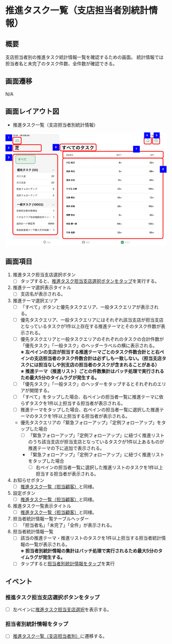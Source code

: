 # 推進タスク一覧（支店担当者別統計情報）

## 概要

支店担当者別の推進タスク統計情報一覧を確認するための画面。
統計情報では担当者名と未完了のタスク件数、全件数が確認できる。

## 画面遷移

N/A

## 画面レイアウト図

- 推進タスク一覧（支店担当者別統計情報）

![推進タスク一覧（支店担当者別統計情報）](./images/推進タスク一覧（支店担当者別統計情報）.drawio.png)

## 画面項目

1. 推進タスク担当支店選択ボタン
    - [ ] タップすると、[推進タスク担当支店選択ボタンをタップ](#推進タスク担当支店選択ボタンをタップ)を実行する。
2. 推進テーマ選択表示タイトル
    - [ ] 支店名が表示される。
3. 推進テーマ選択エリア
    - [ ] 「すべて」ボタンと優先タスクエリア、一般タスクエリアが表示される。
    - [ ] 優先タスクエリア、一般タスクエリアにはそれぞれ該当支店が担当支店となっているタスクが1件以上存在する推進テーマとそのタスク件数が表示される。
    - [ ] 優先タスクエリアと一般タスクエリアのそれぞれのタスクの合計件数が「優先タスク」「一般タスク」のヘッダーラベルの横に表示される。  
     **※ 左ペインの支店が担当する推進テーマごとのタスク件数合計とと右ペインの支店担当者のタスク件数合計は必ずしも一致しない。（担当支店タスクには担当なしや別支店の担当者のタスクが含まれることがある）**  
     **※ 推進テーマ（推進リスト）ごとの件数集計はバッチ処理で実行されるため最大5分のタイムラグが発生する。**
    - [ ] 「優先タスク」「一般タスク」のヘッダーをタップするとそれぞれのエリアが開閉する。
    - [ ] 「すべて」をタップした場合、右ペインの担当者一覧に推進テーマに依らずタスクを1件以上担当する担当者が表示される。
    - [ ] 推進テーマをタップした場合、右ペインの担当者一覧に選択した推進テーマのタスクを1件以上担当する担当者が表示される。
    - 優先タスクエリアの「緊急フォローアップ」「定例フォローアップ」をタップした場合
        - [ ] 「緊急フォローアップ」「定例フォローアップ」に紐づく推進リストのうち該当支店が担当支店となっているタスクが1件以上あるものが推進テーマの下に追加で表示される。
        - 「緊急フォローアップ」「定例フォローアップ」に紐づく推進リストをタップした場合
            - [ ] 右ペインの担当者一覧に選択した推進リストのタスクを1件以上担当する担当者が表示される。
4. お知らせボタン
    - [ ] [推進タスク一覧（担当顧客）](./推進タスク一覧（担当顧客）.md)と同様。
5. 設定ボタン
    - [ ] [推進タスク一覧（担当顧客）](./推進タスク一覧（担当顧客）.md)と同様。
6. 推進タスク一覧表示タイトル
    - [ ] [推進タスク一覧（担当顧客）](./推進タスク一覧（担当顧客）.md)と同様。
7. 担当者統計情報一覧テーブルヘッダー
    - [ ] 「担当者名」「未完了」「全件」が表示される。
8. 担当者統計情報一覧
    - [ ] 該当の推進テーマ・推進リストのタスクを1件以上担当する担当者統計情報の一覧が表示される。  
    **※ 担当者別統計情報の集計はバッチ処理で実行されるため最大5分のタイムラグが発生する。**
    - [ ] タップすると[担当者別統計情報をタップ](#担当者別統計情報をタップ)を実行

## イベント

### 推進タスク担当支店選択ボタンをタップ

- [ ] 左ペインに[推進タスク担当支店選択](推進タスク担当支店選択.md)を表示する。

### 担当者別統計情報をタップ

- [ ] [推進タスク一覧（支店担当者別）](./推進タスク一覧（支店担当者別）.md)に遷移する。
